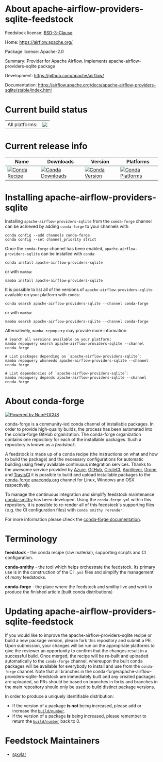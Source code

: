 About apache-airflow-providers-sqlite-feedstock
===============================================

Feedstock license: [BSD-3-Clause](https://github.com/conda-forge/apache-airflow-providers-sqlite-feedstock/blob/main/LICENSE.txt)

Home: https://airflow.apache.org/

Package license: Apache-2.0

Summary: Provider for Apache Airflow. Implements apache-airflow-providers-sqlite package

Development: https://github.com/apache/airflow/

Documentation: https://airflow.apache.org/docs/apache-airflow-providers-sqlite/stable/index.html

Current build status
====================


<table><tr><td>All platforms:</td>
    <td>
      <a href="https://dev.azure.com/conda-forge/feedstock-builds/_build/latest?definitionId=11874&branchName=main">
        <img src="https://dev.azure.com/conda-forge/feedstock-builds/_apis/build/status/apache-airflow-providers-sqlite-feedstock?branchName=main">
      </a>
    </td>
  </tr>
</table>

Current release info
====================

| Name | Downloads | Version | Platforms |
| --- | --- | --- | --- |
| [![Conda Recipe](https://img.shields.io/badge/recipe-apache--airflow--providers--sqlite-green.svg)](https://anaconda.org/conda-forge/apache-airflow-providers-sqlite) | [![Conda Downloads](https://img.shields.io/conda/dn/conda-forge/apache-airflow-providers-sqlite.svg)](https://anaconda.org/conda-forge/apache-airflow-providers-sqlite) | [![Conda Version](https://img.shields.io/conda/vn/conda-forge/apache-airflow-providers-sqlite.svg)](https://anaconda.org/conda-forge/apache-airflow-providers-sqlite) | [![Conda Platforms](https://img.shields.io/conda/pn/conda-forge/apache-airflow-providers-sqlite.svg)](https://anaconda.org/conda-forge/apache-airflow-providers-sqlite) |

Installing apache-airflow-providers-sqlite
==========================================

Installing `apache-airflow-providers-sqlite` from the `conda-forge` channel can be achieved by adding `conda-forge` to your channels with:

```
conda config --add channels conda-forge
conda config --set channel_priority strict
```

Once the `conda-forge` channel has been enabled, `apache-airflow-providers-sqlite` can be installed with `conda`:

```
conda install apache-airflow-providers-sqlite
```

or with `mamba`:

```
mamba install apache-airflow-providers-sqlite
```

It is possible to list all of the versions of `apache-airflow-providers-sqlite` available on your platform with `conda`:

```
conda search apache-airflow-providers-sqlite --channel conda-forge
```

or with `mamba`:

```
mamba search apache-airflow-providers-sqlite --channel conda-forge
```

Alternatively, `mamba repoquery` may provide more information:

```
# Search all versions available on your platform:
mamba repoquery search apache-airflow-providers-sqlite --channel conda-forge

# List packages depending on `apache-airflow-providers-sqlite`:
mamba repoquery whoneeds apache-airflow-providers-sqlite --channel conda-forge

# List dependencies of `apache-airflow-providers-sqlite`:
mamba repoquery depends apache-airflow-providers-sqlite --channel conda-forge
```


About conda-forge
=================

[![Powered by
NumFOCUS](https://img.shields.io/badge/powered%20by-NumFOCUS-orange.svg?style=flat&colorA=E1523D&colorB=007D8A)](https://numfocus.org)

conda-forge is a community-led conda channel of installable packages.
In order to provide high-quality builds, the process has been automated into the
conda-forge GitHub organization. The conda-forge organization contains one repository
for each of the installable packages. Such a repository is known as a *feedstock*.

A feedstock is made up of a conda recipe (the instructions on what and how to build
the package) and the necessary configurations for automatic building using freely
available continuous integration services. Thanks to the awesome service provided by
[Azure](https://azure.microsoft.com/en-us/services/devops/), [GitHub](https://github.com/),
[CircleCI](https://circleci.com/), [AppVeyor](https://www.appveyor.com/),
[Drone](https://cloud.drone.io/welcome), and [TravisCI](https://travis-ci.com/)
it is possible to build and upload installable packages to the
[conda-forge](https://anaconda.org/conda-forge) [anaconda.org](https://anaconda.org/)
channel for Linux, Windows and OSX respectively.

To manage the continuous integration and simplify feedstock maintenance
[conda-smithy](https://github.com/conda-forge/conda-smithy) has been developed.
Using the ``conda-forge.yml`` within this repository, it is possible to re-render all of
this feedstock's supporting files (e.g. the CI configuration files) with ``conda smithy rerender``.

For more information please check the [conda-forge documentation](https://conda-forge.org/docs/).

Terminology
===========

**feedstock** - the conda recipe (raw material), supporting scripts and CI configuration.

**conda-smithy** - the tool which helps orchestrate the feedstock.
                   Its primary use is in the construction of the CI ``.yml`` files
                   and simplify the management of *many* feedstocks.

**conda-forge** - the place where the feedstock and smithy live and work to
                  produce the finished article (built conda distributions)


Updating apache-airflow-providers-sqlite-feedstock
==================================================

If you would like to improve the apache-airflow-providers-sqlite recipe or build a new
package version, please fork this repository and submit a PR. Upon submission,
your changes will be run on the appropriate platforms to give the reviewer an
opportunity to confirm that the changes result in a successful build. Once
merged, the recipe will be re-built and uploaded automatically to the
`conda-forge` channel, whereupon the built conda packages will be available for
everybody to install and use from the `conda-forge` channel.
Note that all branches in the conda-forge/apache-airflow-providers-sqlite-feedstock are
immediately built and any created packages are uploaded, so PRs should be based
on branches in forks and branches in the main repository should only be used to
build distinct package versions.

In order to produce a uniquely identifiable distribution:
 * If the version of a package **is not** being increased, please add or increase
   the [``build/number``](https://docs.conda.io/projects/conda-build/en/latest/resources/define-metadata.html#build-number-and-string).
 * If the version of a package **is** being increased, please remember to return
   the [``build/number``](https://docs.conda.io/projects/conda-build/en/latest/resources/define-metadata.html#build-number-and-string)
   back to 0.

Feedstock Maintainers
=====================

* [@xylar](https://github.com/xylar/)

